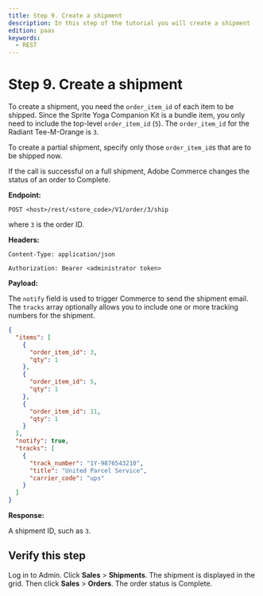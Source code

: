 ```yaml
---
title: Step 9. Create a shipment
description: In this step of the tutorial you will create a shipment
edition: paas
keywords:
  - REST
---
```


# Step 9. Create a shipment

To create a shipment, you need the `order_item_id` of each item to be shipped. Since the Sprite Yoga Companion Kit is a bundle item, you only need to include the top-level `order_item_id` (`5`). The `order_item_id` for the Radiant Tee-M-Orange is `3`.

To create a partial shipment, specify only those `order_item_id`s that are to be shipped now.

If the call is successful on a full shipment, Adobe Commerce changes the status of an order to Complete.

**Endpoint:**

`POST <host>/rest/<store_code>/V1/order/3/ship`

where `3` is the order ID.

**Headers:**

`Content-Type: application/json`

`Authorization: Bearer <administrator token>`

**Payload:**

The `notify` field is used to trigger Commerce to send the shipment email. The `tracks` array optionally allows you to include one or more tracking numbers for the shipment.

```json
{
  "items": [
    {
      "order_item_id": 3,
      "qty": 1
    },
    {
      "order_item_id": 5,
      "qty": 1
    },
    {
      "order_item_id": 11,
      "qty": 1
    }
  ],
  "notify": true,
  "tracks": [
    {
      "track_number": "1Y-9876543210",
      "title": "United Parcel Service",
      "carrier_code": "ups"
    }
  ]
}
```

**Response:**

A shipment ID, such as `3`.

## Verify this step

Log in to Admin. Click **Sales** > **Shipments**. The shipment is displayed in the grid. Then click **Sales** > **Orders**. The order status is Complete.
